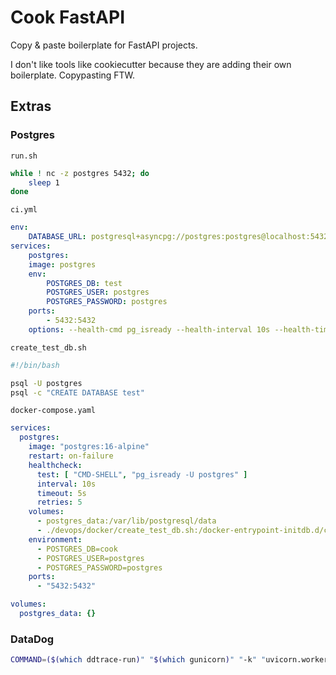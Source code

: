 # Cook FastAPI

Copy & paste boilerplate for FastAPI projects.

I don't like tools like cookiecutter because they are adding their own boilerplate.
Copypasting FTW.

## Extras

### Postgres

`run.sh`

```bash
while ! nc -z postgres 5432; do
    sleep 1
done
```

`ci.yml`

```yaml
env:
    DATABASE_URL: postgresql+asyncpg://postgres:postgres@localhost:5432/test
services:
    postgres:
    image: postgres
    env:
        POSTGRES_DB: test
        POSTGRES_USER: postgres
        POSTGRES_PASSWORD: postgres
    ports:
        - 5432:5432
    options: --health-cmd pg_isready --health-interval 10s --health-timeout 5s --health-retries 5
```

`create_test_db.sh`

```bash
#!/bin/bash

psql -U postgres
psql -c "CREATE DATABASE test"
```

`docker-compose.yaml`

```yaml
services:
  postgres:
    image: "postgres:16-alpine"
    restart: on-failure
    healthcheck:
      test: [ "CMD-SHELL", "pg_isready -U postgres" ]
      interval: 10s
      timeout: 5s
      retries: 5
    volumes:
      - postgres_data:/var/lib/postgresql/data
      - ./devops/docker/create_test_db.sh:/docker-entrypoint-initdb.d/create_test_db.sh
    environment:
      - POSTGRES_DB=cook
      - POSTGRES_USER=postgres
      - POSTGRES_PASSWORD=postgres
    ports:
      - "5432:5432"

volumes:
  postgres_data: {}
```

### DataDog

```bash
COMMAND=($(which ddtrace-run)" "$(which gunicorn)" "-k" "uvicorn.workers.UvicornWorker" "--preload" "--reuse-port" "--chdir=/app" "-b 0.0.0.0:${PORT:-8080}" "--max-requests=10000" "--max-requests-jitter=500" "-t" "60" "--graceful-timeout=30" "--keep-alive=2" "cook.main:app")
```

